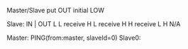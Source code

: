 Master/Slave put OUT initial LOW

Slave:
IN | OUT
L L receive
H L receive
H H receive
L H N/A

Master:  PING(from:master, slaveId=0)
Slave0:  


